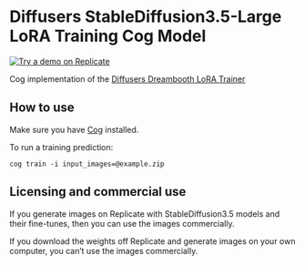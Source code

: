 # Diffusers StableDiffusion3.5-Large LoRA Training Cog Model

[![Try a demo on Replicate](https://replicate.com/lucataco/stable-diffusion-3.5-large-lora-trainer/badge)](https://replicate.com/lucataco/stable-diffusion-3.5-large-lora-trainer)

Cog implementation of the [Diffusers Dreambooth LoRA Trainer](https://github.com/huggingface/diffusers/blob/main/examples/dreambooth/README_sd3.md)

## How to use

Make sure you have [Cog](https://github.com/replicate/cog) installed.

To run a training prediction:

    cog train -i input_images=@example.zip


## Licensing and commercial use

If you generate images on Replicate with StableDiffusion3.5 models and their fine-tunes, then you can use the images commercially.

If you download the weights off Replicate and generate images on your own computer, you can’t use the images commercially.
